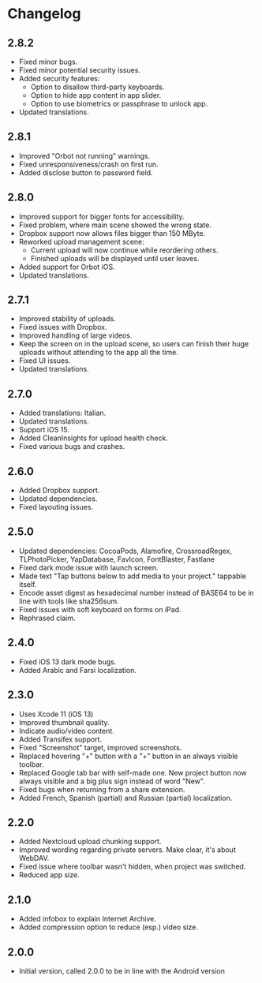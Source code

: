 # Changelog

## 2.8.2
- Fixed minor bugs.
- Fixed minor potential security issues.
- Added security features:
  - Option to disallow third-party keyboards.
  - Option to hide app content in app slider.
  - Option to use biometrics or passphrase to unlock app.
- Updated translations.

## 2.8.1
- Improved "Orbot not running" warnings.
- Fixed unresponsiveness/crash on first run.
- Added disclose button to password field.

## 2.8.0
- Improved support for bigger fonts for accessibility.
- Fixed problem, where main scene showed the wrong state.
- Dropbox support now allows files bigger than 150 MByte.
- Reworked upload management scene: 
  - Current upload will now continue while reordering others.
  - Finished uploads will be displayed until user leaves.
- Added support for Orbot iOS.
- Updated translations.

## 2.7.1
- Improved stability of uploads.
- Fixed issues with Dropbox.
- Improved handling of large videos.
- Keep the screen on in the upload scene, so users can finish their huge uploads without attending to the app all the time.
- Fixed UI issues.
- Updated translations.

## 2.7.0
- Added translations: Italian.  
- Updated translations.
- Support iOS 15.
- Added CleanInsights for upload health check.
- Fixed various bugs and crashes. 

## 2.6.0
- Added Dropbox support.
- Updated dependencies.
- Fixed layouting issues.

## 2.5.0
- Updated dependencies: CocoaPods, Alamofire, CrossroadRegex, TLPhotoPicker, YapDatabase, FavIcon, FontBlaster, Fastlane
- Fixed dark mode issue with launch screen.
- Made text "Tap buttons below to add media to your project." tappable itself.
- Encode asset digest as hexadecimal number instead of BASE64 to be in line with tools like sha256sum.
- Fixed issues with soft keyboard on forms on iPad.
- Rephrased claim.

## 2.4.0
- Fixed iOS 13 dark mode bugs.
- Added Arabic and Farsi localization.

## 2.3.0
- Uses Xcode 11 (iOS 13)
- Improved thumbnail quality.
- Indicate audio/video content.
- Added Transifex support.
- Fixed "Screenshot" target, improved screenshots.
- Replaced hovering "+" button with a "+" button in an always visible toolbar.
- Replaced Google tab bar with self-made one. New project button now always visible and a big plus sign instead of word "New".
- Fixed bugs when returning from a share extension.
- Added French, Spanish (partial) and Russian (partial) localization. 

## 2.2.0

- Added Nextcloud upload chunking support.
- Improved wording regarding private servers. Make clear, it's about WebDAV.
- Fixed issue where toolbar wasn't hidden, when project was switched.
- Reduced app size.

## 2.1.0

- Added infobox to explain Internet Archive.
- Added compression option to reduce (esp.) video size.

## 2.0.0

- Initial version, called 2.0.0 to be in line with the Android version
